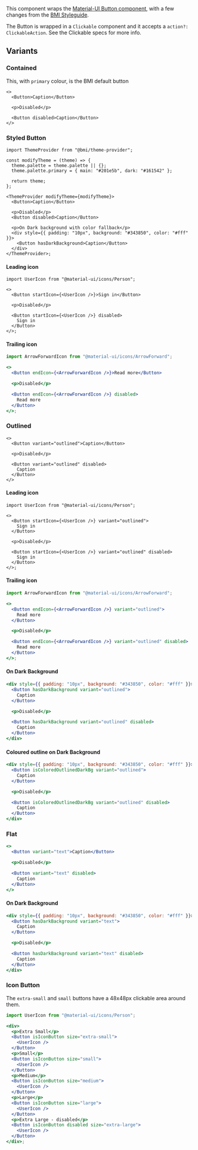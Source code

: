 This component wraps the [Material-UI Button component](https://material-ui.com/components/buttons/), with a few changes from the [BMI Styleguide](https://xd.adobe.com/view/e0abef5d-74f5-4a62-7afd-99db611cfdb9-969a/screen/e75f9708-4188-4b30-9d5d-ac8776e32729/Buttons-Components).

The Button is wrapped in a `Clickable` component and it accepts a `action?: ClickableAction`. See the Clickable specs for more info.

## Variants

### Contained

This, with `primary` colour, is the BMI default button

```tsx
<>
  <Button>Caption</Button>

  <p>Disabled</p>

  <Button disabled>Caption</Button>
</>
```

### Styled Button

```tsx
import ThemeProvider from "@bmi/theme-provider";

const modifyTheme = (theme) => {
  theme.palette = theme.palette || {};
  theme.palette.primary = { main: "#201e5b", dark: "#161542" };

  return theme;
};

<ThemeProvider modifyTheme={modifyTheme}>
  <Button>Caption</Button>

  <p>Disabled</p>
  <Button disabled>Caption</Button>

  <p>On Dark background with color fallback</p>
  <div style={{ padding: "10px", background: "#343850", color: "#fff" }}>
    <Button hasDarkBackground>Caption</Button>
  </div>
</ThemeProvider>;
```

#### Leading icon

```tsx
import UserIcon from "@material-ui/icons/Person";

<>
  <Button startIcon={<UserIcon />}>Sign in</Button>

  <p>Disabled</p>

  <Button startIcon={<UserIcon />} disabled>
    Sign in
  </Button>
</>;
```

#### Trailing icon

```jsx
import ArrowForwardIcon from "@material-ui/icons/ArrowForward";

<>
  <Button endIcon={<ArrowForwardIcon />}>Read more</Button>

  <p>Disabled</p>

  <Button endIcon={<ArrowForwardIcon />} disabled>
    Read more
  </Button>
</>;
```

### Outlined

```tsx
<>
  <Button variant="outlined">Caption</Button>

  <p>Disabled</p>

  <Button variant="outlined" disabled>
    Caption
  </Button>
</>
```

#### Leading icon

```tsx
import UserIcon from "@material-ui/icons/Person";

<>
  <Button startIcon={<UserIcon />} variant="outlined">
    Sign in
  </Button>

  <p>Disabled</p>

  <Button startIcon={<UserIcon />} variant="outlined" disabled>
    Sign in
  </Button>
</>;
```

#### Trailing icon

```jsx
import ArrowForwardIcon from "@material-ui/icons/ArrowForward";

<>
  <Button endIcon={<ArrowForwardIcon />} variant="outlined">
    Read more
  </Button>

  <p>Disabled</p>

  <Button endIcon={<ArrowForwardIcon />} variant="outlined" disabled>
    Read more
  </Button>
</>;
```

#### On Dark Background

```jsx
<div style={{ padding: "10px", background: "#343850", color: "#fff" }}>
  <Button hasDarkBackground variant="outlined">
    Caption
  </Button>

  <p>Disabled</p>

  <Button hasDarkBackground variant="outlined" disabled>
    Caption
  </Button>
</div>
```

#### Coloured outline on Dark Background

```jsx
<div style={{ padding: "10px", background: "#343850", color: "#fff" }}>
  <Button isColoredOutlinedDarkBg variant="outlined">
    Caption
  </Button>

  <p>Disabled</p>

  <Button isColoredOutlinedDarkBg variant="outlined" disabled>
    Caption
  </Button>
</div>
```

### Flat

```jsx
<>
  <Button variant="text">Caption</Button>

  <p>Disabled</p>

  <Button variant="text" disabled>
    Caption
  </Button>
</>
```

#### On Dark Background

```jsx
<div style={{ padding: "10px", background: "#343850", color: "#fff" }}>
  <Button hasDarkBackground variant="text">
    Caption
  </Button>

  <p>Disabled</p>

  <Button hasDarkBackground variant="text" disabled>
    Caption
  </Button>
</div>
```

### Icon Button

The `extra-small` and `small` buttons have a 48x48px clickable area around them.

```jsx
import UserIcon from "@material-ui/icons/Person";

<div>
  <p>Extra Small</p>
  <Button isIconButton size="extra-small">
    <UserIcon />
  </Button>
  <p>Small</p>
  <Button isIconButton size="small">
    <UserIcon />
  </Button>
  <p>Medium</p>
  <Button isIconButton size="medium">
    <UserIcon />
  </Button>
  <p>Large</p>
  <Button isIconButton size="large">
    <UserIcon />
  </Button>
  <p>Extra Large - disabled</p>
  <Button isIconButton disabled size="extra-large">
    <UserIcon />
  </Button>
</div>;
```
